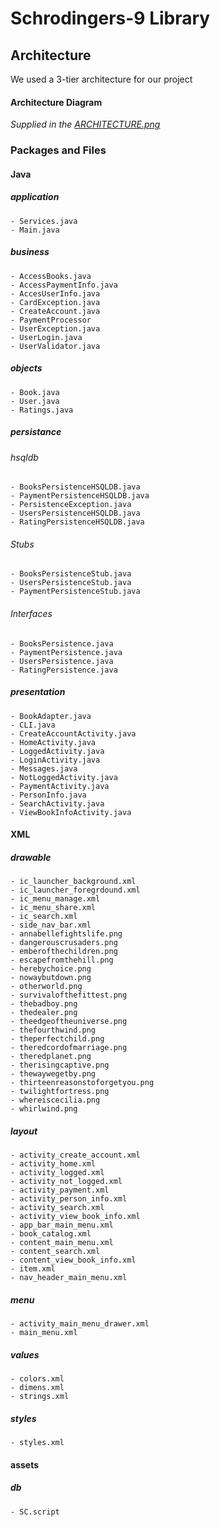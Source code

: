 # Schrodingers-9 Library

## Architecture

We used a 3-tier architecture for our project

#### Architecture Diagram
*Supplied in the [ARCHITECTURE.png](https://code.cs.umanitoba.ca/comp3350-winter2019/schrodingers-library/blob/master/documents/ARCHITECTURE.png)*

### Packages and Files

#### **Java**

##### application
    - Services.java
    - Main.java

##### business 
    - AccessBooks.java
    - AccessPaymentInfo.java
    - AccesUserInfo.java
    - CardException.java
    - CreateAccount.java
    - PaymentProcessor
    - UserException.java
    - UserLogin.java
    - UserValidator.java
    

##### objects 
    - Book.java
    - User.java
    - Ratings.java
    
##### persistance
###### hsqldb
    - BooksPersistenceHSQLDB.java
    - PaymentPersistenceHSQLDB.java
    - PersistenceException.java
    - UsersPersistenceHSQLDB.java
    - RatingPersistenceHSQLDB.java
    
###### Stubs
    - BooksPersistenceStub.java
    - UsersPersistenceStub.java
    - PaymentPersistenceStub.java
    
###### Interfaces
    - BooksPersistence.java
    - PaymentPersistence.java
    - UsersPersistence.java
    - RatingPersistence.java

##### presentation 
    - BookAdapter.java
    - CLI.java
    - CreateAccountActivity.java
    - HomeActivity.java
    - LoggedActivity.java
    - LoginActivity.java
    - Messages.java
    - NotLoggedActivity.java
    - PaymentActivity.java
    - PersonInfo.java
    - SearchActivity.java
    - ViewBookInfoActivity.java


#### **XML**

##### drawable
    - ic_launcher_background.xml
    - ic_launcher_foregrdound.xml
    - ic_menu_manage.xml
    - ic_menu_share.xml
    - ic_search.xml
    - side_nav_bar.xml
    - annabellefightslife.png
    - dangerouscrusaders.png
    - emberofthechildren.png
    - escapefromthehill.png
    - herebychoice.png
    - nowaybutdown.png
    - otherworld.png
    - survivalofthefittest.png
    - thebadboy.png
    - thedealer.png
    - theedgeoftheuniverse.png
    - thefourthwind.png
    - theperfectchild.png
    - theredcordofmarriage.png
    - theredplanet.png
    - therisingcaptive.png
    - thewaywegetby.png
    - thirteenreasonstoforgetyou.png
    - twilightfortress.png
    - whereiscecilia.png
    - whirlwind.png
##### layout
    - activity_create_account.xml
    - activity_home.xml
    - activity_logged.xml
    - activity_not_logged.xml
    - activity_payment.xml
    - activity_person_info.xml
    - activity_search.xml
    - activity_view_book_info.xml
    - app_bar_main_menu.xml
    - book_catalog.xml
    - content_main_menu.xml
    - content_search.xml
    - content_view_book_info.xml
    - item.xml
    - nav_header_main_menu.xml
    
##### menu
    - activity_main_menu_drawer.xml
    - main_menu.xml
    
##### values
    - colors.xml
    - dimens.xml
    - strings.xml
    
##### styles
    - styles.xml
    
#### **assets**
##### db
    - SC.script
